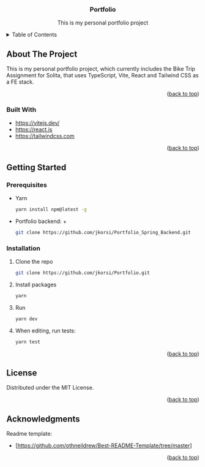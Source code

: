 <!-- Improved compatibility of back to top link: See: https://github.com/othneildrew/Best-README-Template/pull/73 -->
<a name="readme-top"></a>

<br />
<div align="center">

<h3 align="center">Portfolio</h3>

  <p align="center">
    This is my personal portfolio project
    <br />
  </p>
</div>



<!-- TABLE OF CONTENTS -->
<details>
  <summary>Table of Contents</summary>
  <ol>
    <li>
      <a href="#about-the-project">About The Project</a>
      <ul>
        <li><a href="#built-with">Built With</a></li>
      </ul>
    </li>
    <li>
      <a href="#getting-started">Getting Started</a>
      <ul>
        <li><a href="#prerequisites">Prerequisites</a></li>
        <li><a href="#installation">Installation</a></li>
      </ul>
    </li>
    <li><a href="#license">License</a></li>
    <li><a href="#acknowledgments">Acknowledgments</a></li>
  </ol>
</details>



<!-- ABOUT THE PROJECT -->
## About The Project

This is my personal portfolio project, which currently includes the Bike Trip Assignment for Solita, that uses TypeScript, Vite, React and Tailwind CSS as a FE stack.

<p align="right">(<a href="#readme-top">back to top</a>)</p>



### Built With
* https://vitejs.dev/ 
* https://react.js
* https://tailwindcss.com


<p align="right">(<a href="#readme-top">back to top</a>)</p>



<!-- GETTING STARTED -->
## Getting Started


### Prerequisites

* Yarn
  ```sh
  yarn install npm@latest -g
  ```
* Portfolio backend: +
  ```sh
  git clone https://github.com/jkorsi/Portfolio_Spring_Backend.git
  ```


### Installation

1. Clone the repo
   ```sh
   git clone https://github.com/jkorsi/Portfolio.git
   ```
2. Install packages
   ```sh
   yarn
   ```
3. Run
   ```sh
   yarn dev
   ```
4. When editing, run tests:
   ```sh
   yarn test
   ```



<p align="right">(<a href="#readme-top">back to top</a>)</p>


<!-- LICENSE -->
## License

Distributed under the MIT License. 

<p align="right">(<a href="#readme-top">back to top</a>)</p>

<!-- ACKNOWLEDGMENTS -->
## Acknowledgments

Readme template:
* [https://github.com/othneildrew/Best-README-Template/tree/master]

<p align="right">(<a href="#readme-top">back to top</a>)</p>




